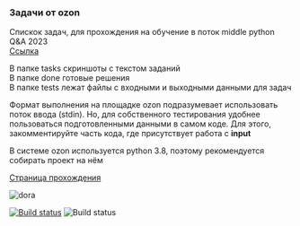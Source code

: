 ### Задачи от ozon

Спискок задач, для прохождения на обучение в поток middle python Q&A 2023  
[Ссылка](https://route256.ozon.ru/qa-engineer_python)

В папке tasks скриншоты с текстом заданий  
В папке done готовые решения  
В папке tests лежат файлы с входными и выходными данными для задач

Формат выполнения на площадке ozon подразумевает использовать поток ввода (stdin).
Но, для собственного тестирования удобнее пользоваться подготовленными данными в самом коде.
Для этого, закомментируйте часть кода, где присутствует работа с __input__ 

В системе ozon используется python 3.8, поэтому рекомендуется собирать проект на нём

[Страница прохождения](https://route256.contest.codeforces.com/group/L4cjDKYy4r/contest/421984/standings/groupmates/true)


![dora](https://www.bigcitystar.ru/wp-content/uploads/2021/02/7Dora3.jpg)

[![Build status](https://github.com/Lightthouse/ozon-tasks/actions/workflows/lint.yml)](https://github.com/Lightthouse/ozon-tasks/actions/workflows/lint.yml/badge.svg)
![Build status](https://github.com/Lightthouse/ozon-tasks/actions/workflows/lint.yml/badge.svg)
